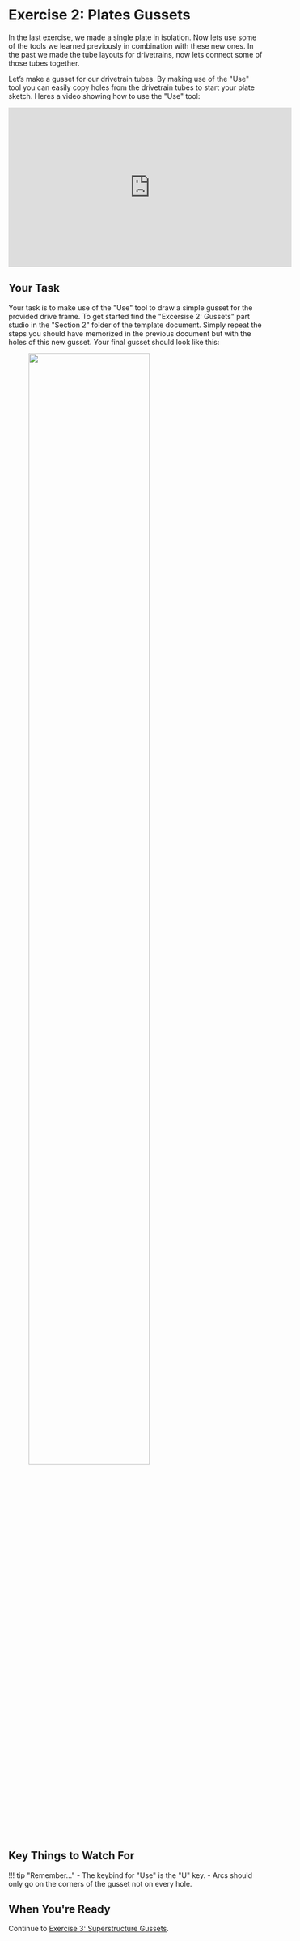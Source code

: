 # Exercise 2: Plates Gussets

In the last exercise, we made a single plate in isolation. Now lets use some of the tools we learned previously in combination with these new ones. In the past we made the tube layouts for drivetrains, now lets connect some of those tubes together.

Let’s make a gusset for our drivetrain tubes. By making use of the "Use" tool you can easily copy holes from the drivetrain tubes to start your plate sketch. Heres a video showing how to use the "Use" tool:

<center markdown>
<iframe src="https://www.youtube.com/embed/tcNEiHUlQE8" width="560" height="315" frameborder="0" allowfullscreen></iframe>
</center>


## Your Task

Your task is to make use of the "Use" tool to draw a simple gusset for the provided drive frame. To get started find the "Excersise 2: Gussets" part studio in the "Section 2" folder of the template document. Simply repeat the steps you should have memorized in the previous document but with the holes of this new gusset. Your final gusset should look like this:

<figure>
  <img src="/img/learning-course/stage1a/plate-gusset-example.webp" style="width:75%">
</figure>

## Key Things to Watch For

!!! tip "Remember..."
    - The keybind for "Use" is the "U" key.
    - Arcs should only go on the corners of the gusset not on every hole.


## When You're Ready

Continue to [Exercise 3: Superstructure Gussets](section2-exercise3.md).
